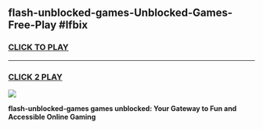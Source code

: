 
## flash-unblocked-games-Unblocked-Games-Free-Play #lfbix
<h3>
<a href="https://us.freeplayer.one?title=flash-unblocked-games&ref=9M">CLICK TO PLAY</a></h3>
<hr>

<h3>
<a href="https://us.freeplayer.one?title=flash-unblocked-games&ref=9M">CLICK 2 PLAY</a>
  
</h3>

<a href="https://us.freeplayer.one?title=flash-unblocked-games&ref=9M"><img src="https://clearcache.store/games.png"></a>


**flash-unblocked-games games unblocked: Your Gateway to Fun and Accessible Online Gaming**
